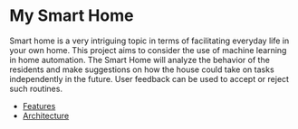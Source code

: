 # My Smart Home
Smart home is a very intriguing topic in terms of facilitating everyday life in your own home. This project aims to consider the use of machine learning in home automation. The Smart Home will analyze the behavior of the residents and make suggestions on how the house could take on tasks independently in the future. User feedback can be used to accept or reject such routines.

- [Features](https://github.com/FHellmann/My-Smart-Home/doc/FEATURES.md)
- [Architecture](https://github.com/FHellmann/My-Smart-Home/doc/ARCHITECTURE.md)
